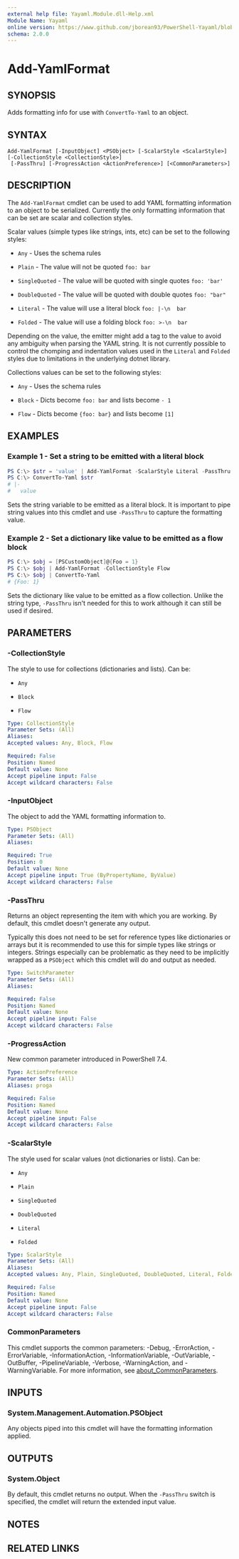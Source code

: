 ```yaml
---
external help file: Yayaml.Module.dll-Help.xml
Module Name: Yayaml
online version: https://www.github.com/jborean93/PowerShell-Yayaml/blob/main/docs/en-US/Add-YamlFormat.md
schema: 2.0.0
---
```


# Add-YamlFormat

## SYNOPSIS
Adds formatting info for use with `ConvertTo-Yaml` to an object.

## SYNTAX

```
Add-YamlFormat [-InputObject] <PSObject> [-ScalarStyle <ScalarStyle>] [-CollectionStyle <CollectionStyle>]
 [-PassThru] [-ProgressAction <ActionPreference>] [<CommonParameters>]
```

## DESCRIPTION
The `Add-YamlFormat` cmdlet can be used to add YAML formatting information to an object to be serialized.
Currently the only formatting information that can be set are scalar and collection styles.

Scalar values (simple types like strings, ints, etc) can be set to the following styles:

+ `Any` - Uses the schema rules

+ `Plain` - The value will not be quoted `foo: bar`

+ `SingleQuoted` - The value will be quoted with single quotes `foo: 'bar'`

+ `DoubleQuoted` - The value will be quoted with double quotes `foo: "bar"`

+ `Literal` - The value will use a literal block `foo: |-\n  bar`

+ `Folded` - The value will use a folding block `foo: >-\n  bar`

Depending on the value, the emitter might add a tag to the value to avoid any ambiguity when parsing the YAML string.
It is not currently possible to control the chomping and indentation values used in the `Literal` and `Folded` styles due to limitations in the underlying dotnet library.

Collections values can be set to the following styles:

+ `Any` - Uses the schema rules

+ `Block` - Dicts become `foo: bar` and lists become `- 1`

+ `Flow` - Dicts become `{foo: bar}` and lists become `[1]`

## EXAMPLES

### Example 1 - Set a string to be emitted with a literal block
```powershell
PS C:\> $str = 'value' | Add-YamlFormat -ScalarStyle Literal -PassThru
PS C:\> ConvertTo-Yaml $str
# |-
#   value
```

Sets the string variable to be emitted as a literal block.
It is important to pipe string values into this cmdlet and use `-PassThru` to capture the formatting value.

### Example 2 - Set a dictionary like value to be emitted as a flow block
```powershell
PS C:\> $obj = [PSCustomObject]@{Foo = 1}
PS C:\> $obj | Add-YamlFormat -CollectionStyle Flow
PS C:\> $obj | ConvertTo-Yaml
# {Foo: 1}
```

Sets the dictionary like value to be emitted as a flow collection.
Unlike the string type, `-PassThru` isn't needed for this to work although it can still be used if desired.

## PARAMETERS

### -CollectionStyle
The style to use for collections (dictionaries and lists).
Can be:

+ `Any`

+ `Block`

+ `Flow`

```yaml
Type: CollectionStyle
Parameter Sets: (All)
Aliases:
Accepted values: Any, Block, Flow

Required: False
Position: Named
Default value: None
Accept pipeline input: False
Accept wildcard characters: False
```

### -InputObject
The object to add the YAML formatting information to.

```yaml
Type: PSObject
Parameter Sets: (All)
Aliases:

Required: True
Position: 0
Default value: None
Accept pipeline input: True (ByPropertyName, ByValue)
Accept wildcard characters: False
```

### -PassThru
Returns an object representing the item with which you are working.
By default, this cmdlet doesn't generate any output.

Typically this does not need to be set for reference types like dictionaries or arrays but it is recommended to use this for simple types like strings or integers.
Strings especially can be problematic as they need to be implicitly wrapped as a `PSObject` which this cmdlet will do and output as needed.

```yaml
Type: SwitchParameter
Parameter Sets: (All)
Aliases:

Required: False
Position: Named
Default value: None
Accept pipeline input: False
Accept wildcard characters: False
```

### -ProgressAction
New common parameter introduced in PowerShell 7.4.

```yaml
Type: ActionPreference
Parameter Sets: (All)
Aliases: proga

Required: False
Position: Named
Default value: None
Accept pipeline input: False
Accept wildcard characters: False
```

### -ScalarStyle
The style used for scalar values (not dictionaries or lists).
Can be:

+ `Any`

+ `Plain`

+ `SingleQuoted`

+ `DoubleQuoted`

+ `Literal`

+ `Folded`

```yaml
Type: ScalarStyle
Parameter Sets: (All)
Aliases:
Accepted values: Any, Plain, SingleQuoted, DoubleQuoted, Literal, Folded

Required: False
Position: Named
Default value: None
Accept pipeline input: False
Accept wildcard characters: False
```

### CommonParameters
This cmdlet supports the common parameters: -Debug, -ErrorAction, -ErrorVariable, -InformationAction, -InformationVariable, -OutVariable, -OutBuffer, -PipelineVariable, -Verbose, -WarningAction, and -WarningVariable. For more information, see [about_CommonParameters](http://go.microsoft.com/fwlink/?LinkID=113216).

## INPUTS

### System.Management.Automation.PSObject
Any objects piped into this cmdlet will have the formatting information applied.

## OUTPUTS

### System.Object
By default, this cmdlet returns no output. When the `-PassThru` switch is specified, the cmdlet will return the extended input value.

## NOTES

## RELATED LINKS
